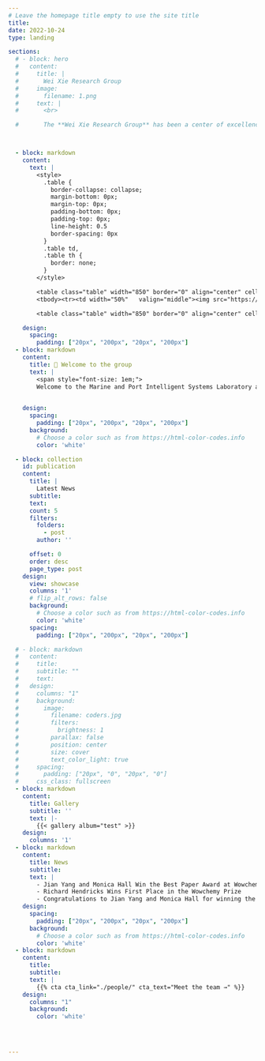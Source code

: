 ```yaml
---
# Leave the homepage title empty to use the site title
title:
date: 2022-10-24
type: landing

sections:
  # - block: hero
  #   content:
  #     title: |
  #       Wei Xie Research Group
  #     image:
  #       filename: 1.png
  #     text: |
  #       <br>

  #       The **Wei Xie Research Group** has been a center of excellence for Automation research, teaching, and practice since its founding.



  - block: markdown
    content:
      text: |
        <style>
          .table {
            border-collapse: collapse;
            margin-bottom: 0px;
            margin-top: 0px;
            padding-bottom: 0px;
            padding-top: 0px;
            line-height: 0.5
            border-spacing: 0px
          }
          .table td,
          .table th {
            border: none;
          }
        </style>

        <table class="table" width="850" border="0" align="center" cellspacing="0" cellpadding="5">
        <tbody><tr><td width="50%"   valign="middle"><img src="https://lecar-lab.github.io/assets/neural_swarm.gif" width="100%"></td><td width="50%"  valign="middle"><img src="https://lecar-lab.github.io/assets/neural_swarm.gif" width="100%"></td></tr></tbody></table>

        <table class="table" width="850" border="0" align="center" cellspacing="0" cellpadding="0"><tbody><tr><td width="100%"        valign="middle" style="padding-left: 5px; padding-right: 5px"><img src="https://lecar-lab.github.io/assets/cajun.gif" width="100%"></td></tr></tbody></table>

    design:
      spacing:
        padding: ["20px", "200px", "20px", "200px"]
  - block: markdown
    content:
      title: 👋 Welcome to the group
      text: |
        <span style="font-size: 1em;">
        Welcome to the Marine and Port Intelligent Systems Laboratory at Shanghai Jiao Tong University's Department of Automation! <br>The <b>Marine and Port Intelligent Systems Laboratory</b> has been a center of excellence for Automation research, teaching, and practice since its founding. We are dedicated to advancing autonomous unmanned systems in marine and port environments. Led by Dr. Wei Xie, our team conducts cutting-edge research in <b>robust control</b>, <b>backstepping control</b>, and <b>motion control</b>. We collaborate with industry partners and welcome passionate students to join our research endeavors. Explore our website to learn more about our work.</br></span>
        

    design:  
      spacing:
        padding: ["20px", "200px", "20px", "200px"]
      background:
        # Choose a color such as from https://html-color-codes.info
        color: 'white'

  - block: collection
    id: publication
    content:
      title: | 
        Latest News
      subtitle:
      text:
      count: 5
      filters:
        folders:
          - post
        author: ''

      offset: 0
      order: desc
      page_type: post
    design:
      view: showcase
      columns: '1'
      # flip_alt_rows: false
      background:
        # Choose a color such as from https://html-color-codes.info
        color: 'white'
      spacing:
        padding: ["20px", "200px", "20px", "200px"]

  # - block: markdown
  #   content:
  #     title:
  #     subtitle: ""
  #     text:
  #   design:
  #     columns: "1"
  #     background:
  #       image:
  #         filename: coders.jpg
  #         filters:
  #           brightness: 1
  #         parallax: false
  #         position: center
  #         size: cover
  #         text_color_light: true
  #     spacing:
  #       padding: ["20px", "0", "20px", "0"]
  #     css_class: fullscreen
  - block: markdown
    content:
      title: Gallery
      subtitle: ''
      text: |-
        {{< gallery album="test" >}}
    design:
      columns: '1'
  - block: markdown
    content:
      title: News
      subtitle:
      text: |
        - Jian Yang and Monica Hall Win the Best Paper Award at Wowchemy 2020
        - Richard Hendricks Wins First Place in the Wowchemy Prize
        - Congratulations to Jian Yang and Monica Hall for winning the Best Paper Award at the 2020 Conference
    design:  
      spacing:
        padding: ["20px", "200px", "20px", "200px"]
      background:
        # Choose a color such as from https://html-color-codes.info
        color: 'white'
  - block: markdown
    content:
      title:
      subtitle:
      text: |
        {{% cta cta_link="./people/" cta_text="Meet the team →" %}}
    design:
      columns: "1"
      background:
        color: 'white'



      
---
```


